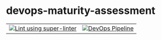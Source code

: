 # devops-maturity-assessment
|||
|--|--|
|[![Lint using super-linter](https://github.com/jamesrgregg/devops-maturity-assessment/actions/workflows/linter.yml/badge.svg)](https://github.com/jamesrgregg/devops-maturity-assessment/actions/workflows/linter.yml)|[![DevOps Pipeline](https://github.com/jamesrgregg/devops-maturity-assessment/actions/workflows/devops-pipeline.yml/badge.svg)](https://github.com/jamesrgregg/devops-maturity-assessment/actions/workflows/devops-pipeline.yml)|


